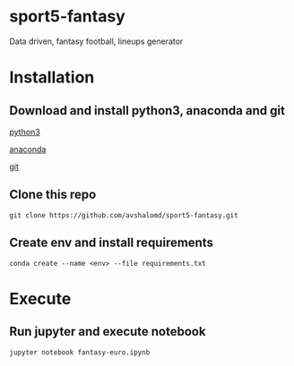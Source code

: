 # sport5-fantasy
Data driven, fantasy football, lineups generator


# Installation

## Download and install python3, anaconda and git
[python3](https://www.python.org/downloads/)

[anaconda](https://docs.anaconda.com/anaconda/install/)

[git](https://git-scm.com/downloads)
  
## Clone this repo
`git clone https://github.com/avshalomd/sport5-fantasy.git`

## Create env and install requirements
`conda create --name <env> --file requirements.txt`


# Execute

## Run jupyter and execute notebook
`jupyter notebook fantasy-euro.ipynb`
